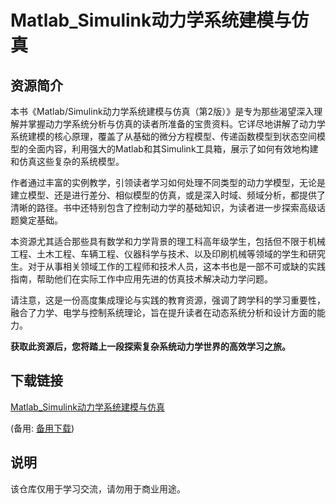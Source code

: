 # Matlab_Simulink动力学系统建模与仿真

## 资源简介

本书《Matlab/Simulink动力学系统建模与仿真（第2版）》是专为那些渴望深入理解并掌握动力学系统分析与仿真的读者所准备的宝贵资料。它详尽地讲解了动力学系统建模的核心原理，覆盖了从基础的微分方程模型、传递函数模型到状态空间模型的全面内容，利用强大的Matlab和其Simulink工具箱，展示了如何有效地构建和仿真这些复杂的系统模型。

作者通过丰富的实例教学，引领读者学习如何处理不同类型的动力学模型，无论是建立模型、还是进行差分、相似模型的仿真，或是深入时域、频域分析，都提供了清晰的路径。书中还特别包含了控制动力学的基础知识，为读者进一步探索高级话题奠定基础。

本资源尤其适合那些具有数学和力学背景的理工科高年级学生，包括但不限于机械工程、土木工程、车辆工程、仪器科学与技术、以及印刷机械等领域的学生和研究生。对于从事相关领域工作的工程师和技术人员，这本书也是一部不可或缺的实践指南，帮助他们在实际工作中应用先进的仿真技术解决动力学问题。

请注意，这是一份高度集成理论与实践的教育资源，强调了跨学科的学习重要性，融合了力学、电学与控制系统理论，旨在提升读者在动态系统分析和设计方面的能力。

**获取此资源后，您将踏上一段探索复杂系统动力学世界的高效学习之旅。**

## 下载链接
[Matlab_Simulink动力学系统建模与仿真](https://pan.quark.cn/s/6cdc61c3b7a1) 

(备用: [备用下载](https://pan.baidu.com/s/1SNlTeKc_uTnYzrlX5zs-5Q?pwd=1234))

## 说明

该仓库仅用于学习交流，请勿用于商业用途。
